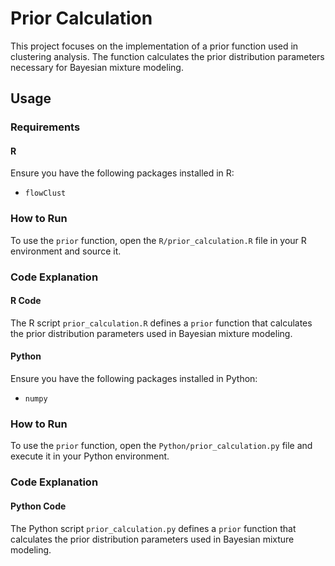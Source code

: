 # Prior Calculation

This project focuses on the implementation of a prior function used in clustering analysis. The function calculates the prior distribution parameters necessary for Bayesian mixture modeling.

## Usage

### Requirements

#### R
Ensure you have the following packages installed in R:
- `flowClust`

### How to Run

To use the `prior` function, open the `R/prior_calculation.R` file in your R environment and source it.

### Code Explanation

#### R Code

The R script `prior_calculation.R` defines a `prior` function that calculates the prior distribution parameters used in Bayesian mixture modeling.

#### Python
Ensure you have the following packages installed in Python:
- `numpy`

### How to Run

To use the `prior` function, open the `Python/prior_calculation.py` file and execute it in your Python environment.

### Code Explanation

#### Python Code

The Python script `prior_calculation.py` defines a `prior` function that calculates the prior distribution parameters used in Bayesian mixture modeling.
